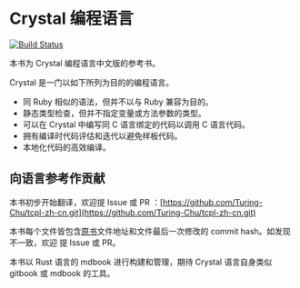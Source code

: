 # Crystal 编程语言

[![Build Status](https://travis-ci.org/Turing-Chu/tcpl-zh-cn.svg?branch=master)](https://travis-ci.org/Turing-Chu/tcpl-zh-cn.svg?branch=master)

本书为 Crystal 编程语言中文版的参考书。

Crystal 是一门以如下所列为目的的编程语言。

* 同 Ruby 相似的语法，但并不以与 Ruby 兼容为目的。
* 静态类型检查，但并不指定变量或方法参数的类型。
* 可以在 Crystal 中编写同 C 语言绑定的代码以调用 C 语言代码。
* 拥有编译时代码评估和迭代以避免样板代码。
* 本地化代码的高效编译。


## 向语言参考作贡献

本书初步开始翻译，欢迎提 Issue 或 PR ：[https://github.com/Turing-Chu/tcpl-zh-cn.git](https://github.com/Turing-Chu/tcpl-zh-cn.git)

本书每个文件皆包含[原书](https://github.com/crystal-lang/crystal-book.git)文件地址和文件最后一次修改的 commit hash。如发现不一致，欢迎 提 Issue 或 PR。

本书以 Rust 语言的 mdbook 进行构建和管理，期待 Crystal 语言自身类似 gitbook 或 mdbook 的工具。

